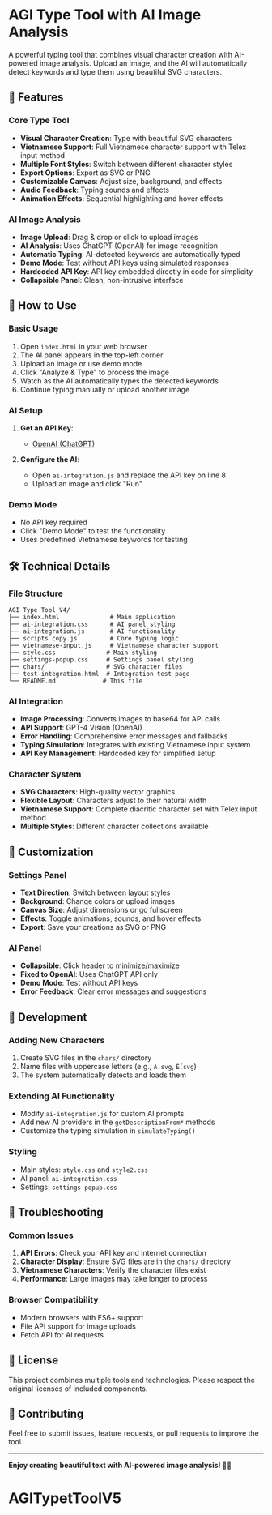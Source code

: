 # AGI Type Tool with AI Image Analysis

A powerful typing tool that combines visual character creation with AI-powered image analysis. Upload an image, and the AI will automatically detect keywords and type them using beautiful SVG characters.

## 🚀 Features

### Core Type Tool
- **Visual Character Creation**: Type with beautiful SVG characters
- **Vietnamese Support**: Full Vietnamese character support with Telex input method
- **Multiple Font Styles**: Switch between different character styles
- **Export Options**: Export as SVG or PNG
- **Customizable Canvas**: Adjust size, background, and effects
- **Audio Feedback**: Typing sounds and effects
- **Animation Effects**: Sequential highlighting and hover effects

### AI Image Analysis
- **Image Upload**: Drag & drop or click to upload images
- **AI Analysis**: Uses ChatGPT (OpenAI) for image recognition
- **Automatic Typing**: AI-detected keywords are automatically typed
- **Demo Mode**: Test without API keys using simulated responses
- **Hardcoded API Key**: API key embedded directly in code for simplicity
- **Collapsible Panel**: Clean, non-intrusive interface

## 🎯 How to Use

### Basic Usage
1. Open `index.html` in your web browser
2. The AI panel appears in the top-left corner
3. Upload an image or use demo mode
4. Click "Analyze & Type" to process the image
5. Watch as the AI automatically types the detected keywords
6. Continue typing manually or upload another image

### AI Setup
1. **Get an API Key**:
   - [OpenAI (ChatGPT)](https://platform.openai.com/api-keys)

2. **Configure the AI**:
   - Open `ai-integration.js` and replace the API key on line 8
   - Upload an image and click "Run"

### Demo Mode
- No API key required
- Click "Demo Mode" to test the functionality
- Uses predefined Vietnamese keywords for testing

## 🛠️ Technical Details

### File Structure
```
AGI Type Tool V4/
├── index.html              # Main application
├── ai-integration.css      # AI panel styling
├── ai-integration.js       # AI functionality
├── scripts copy.js         # Core typing logic
├── vietnamese-input.js     # Vietnamese character support
├── style.css              # Main styling
├── settings-popup.css     # Settings panel styling
├── chars/                 # SVG character files
├── test-integration.html  # Integration test page
└── README.md             # This file
```

### AI Integration
- **Image Processing**: Converts images to base64 for API calls
- **API Support**: GPT-4 Vision (OpenAI)
- **Error Handling**: Comprehensive error messages and fallbacks
- **Typing Simulation**: Integrates with existing Vietnamese input system
- **API Key Management**: Hardcoded key for simplified setup

### Character System
- **SVG Characters**: High-quality vector graphics
- **Flexible Layout**: Characters adjust to their natural width
- **Vietnamese Support**: Complete diacritic character set with Telex input method
- **Multiple Styles**: Different character collections available

## 🎨 Customization

### Settings Panel
- **Text Direction**: Switch between layout styles
- **Background**: Change colors or upload images
- **Canvas Size**: Adjust dimensions or go fullscreen
- **Effects**: Toggle animations, sounds, and hover effects
- **Export**: Save your creations as SVG or PNG

### AI Panel
- **Collapsible**: Click header to minimize/maximize
- **Fixed to OpenAI**: Uses ChatGPT API only
- **Demo Mode**: Test without API keys
- **Error Feedback**: Clear error messages and suggestions

## 🔧 Development

### Adding New Characters
1. Create SVG files in the `chars/` directory
2. Name files with uppercase letters (e.g., `A.svg`, `Ế.svg`)
3. The system automatically detects and loads them

### Extending AI Functionality
- Modify `ai-integration.js` for custom AI prompts
- Add new AI providers in the `getDescriptionFrom*` methods
- Customize the typing simulation in `simulateTyping()`

### Styling
- Main styles: `style.css` and `style2.css`
- AI panel: `ai-integration.css`
- Settings: `settings-popup.css`

## 🐛 Troubleshooting

### Common Issues
1. **API Errors**: Check your API key and internet connection
2. **Character Display**: Ensure SVG files are in the `chars/` directory
3. **Vietnamese Characters**: Verify the character files exist
4. **Performance**: Large images may take longer to process

### Browser Compatibility
- Modern browsers with ES6+ support
- File API support for image uploads
- Fetch API for AI requests

## 📝 License

This project combines multiple tools and technologies. Please respect the original licenses of included components.

## 🤝 Contributing

Feel free to submit issues, feature requests, or pull requests to improve the tool.

---

**Enjoy creating beautiful text with AI-powered image analysis! 🎨🤖**
# AGITypetToolV5
